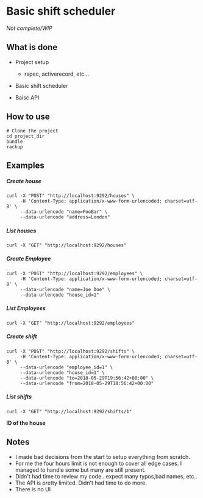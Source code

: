 # Basic shift scheduler
*Not complete/WIP*

## What is done

 - Project setup

    - rspec, activerecord, etc...

 - Basic shift scheduler
 - Baisc API

## How to use
```
# Clone the project
cd project_dir
bundle
rackup
```

## Examples

##### Create house

```
curl -X "POST" "http://localhost:9292/houses" \
     -H 'Content-Type: application/x-www-form-urlencoded; charset=utf-8' \
     --data-urlencode "name=FooBar" \
     --data-urlencode "address=London"
```

##### List houses

`curl -X "GET" "http://localhost:9292/houses"`

##### Create Employee

```
curl -X "POST" "http://localhost:9292/employees" \
     -H 'Content-Type: application/x-www-form-urlencoded; charset=utf-8' \
     --data-urlencode "name=Joe Doe" \
     --data-urlencode "house_id=1"

```

##### List Employees

`curl -X "GET" "http://localhost:9292/employees"`

##### Create shift

```
curl -X "POST" "http://localhost:9292/shifts" \
     -H 'Content-Type: application/x-www-form-urlencoded; charset=utf-8' \
     --data-urlencode "employee_id=1" \
     --data-urlencode "house_id=1" \
     --data-urlencode "to=2018-05-29T19:56:42+00:00" \
     --data-urlencode "from=2018-05-29T18:56:42+00:00"
```

##### List shifts

`curl -X "GET" "http://localhost:9292/shifts/1"`

**ID of the house**


## Notes

 - I made bad decisions from the start to setup everything from scratch.
 - For me the four hours limit is not enough to cover all edge cases. I managed to handle some but many are still present.
 - Didn't had time to review my code.. expect many typos,bad names, etc..
 - The API is pretty limited. Didn't had time to do more.
 - There is no UI
